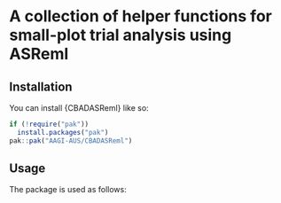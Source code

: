 # A collection of helper functions for small-plot trial analysis using ASReml

## Installation

You can install {CBADASReml} like so:

```r
if (!require("pak"))
  install.packages("pak")
pak::pak("AAGI-AUS/CBADASReml")
```

## Usage

The package is used as follows:
